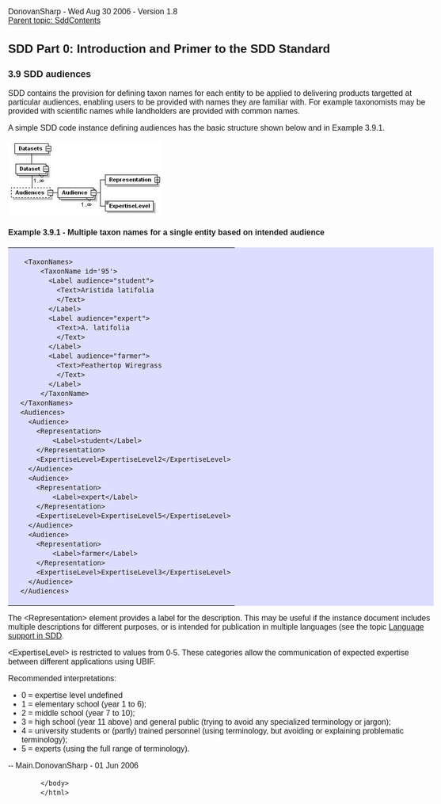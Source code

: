 <html>
            <head>
                <title>SddAudiences - SDD Primer</title>
                <meta charset="utf-8">
                <style>body { margin: 1em auto; max-width: 1000px; font-size: 16px; font-family: sans-serif; }</style>
            </head>
            <body>
                <p>DonovanSharp - Wed Aug 30 2006 - Version 1.8<br> <a href="SddContents.html">Parent topic: SddContents</a><br></p>

<h2>SDD Part 0: Introduction and Primer to the SDD Standard </h2>

<h3>3.9 SDD audiences</h3>

<p>SDD contains the provision for defining taxon names for each entity to be applied to delivering products targetted at particular audiences, enabling users to be provided with names they are familiar with. For example taxonomists may be provided with scientific names while landholders are provided with common names.</p>

<p>A simple SDD code instance defining audiences has the basic structure shown below and in Example 3.9.1.</p>

<p><a href="SddAudiences/audiences.gif"><img src="SddAudiences/audiences.gif"/></a></p>

<h4>Example 3.9.1 - Multiple taxon names for a single entity based on intended audience</h4>

<table bgcolor="#ddddff" border="0" width="100%" cellpadding="5" cellspacing="5" style="border-collapse: collapse" bordercolor="#111111">

<tr>
<td>

<pre><code>   &lt;TaxonNames&gt;
       &lt;TaxonName id='95'&gt;
         &lt;Label audience="student"&gt;
           &lt;Text&gt;Aristida latifolia
           &lt;/Text&gt;
         &lt;/Label&gt;
         &lt;Label audience="expert"&gt;
           &lt;Text&gt;A. latifolia
           &lt;/Text&gt;
         &lt;/Label&gt;
         &lt;Label audience="farmer"&gt;
           &lt;Text&gt;Feathertop Wiregrass
           &lt;/Text&gt;
         &lt;/Label&gt;
       &lt;/TaxonName&gt;
  &lt;/TaxonNames&gt;
  &lt;Audiences&gt;
    &lt;Audience&gt;
      &lt;Representation&gt;
          &lt;Label&gt;student&lt;/Label&gt;
      &lt;/Representation&gt;
      &lt;ExpertiseLevel&gt;ExpertiseLevel2&lt;/ExpertiseLevel&gt;
    &lt;/Audience&gt;
    &lt;Audience&gt;
      &lt;Representation&gt;
          &lt;Label&gt;expert&lt;/Label&gt;
      &lt;/Representation&gt;
      &lt;ExpertiseLevel&gt;ExpertiseLevel5&lt;/ExpertiseLevel&gt;
    &lt;/Audience&gt;
    &lt;Audience&gt;
      &lt;Representation&gt;
          &lt;Label&gt;farmer&lt;/Label&gt;
      &lt;/Representation&gt;
      &lt;ExpertiseLevel&gt;ExpertiseLevel3&lt;/ExpertiseLevel&gt;
    &lt;/Audience&gt;
  &lt;/Audiences&gt;
</code></pre>

</td>
</tr>

</table>

<p>The &lt;Representation&gt; element provides a label for the description. This may be useful if the instance document includes multiple descriptions for different purposes, or is intended for publication in multiple languages (see the topic <a href="SddLanguage.html">Language support in SDD</a>.</p>

<p>&lt;ExpertiseLevel&gt; is restricted to values from 0-5. These categories allow the communication of expected expertise between different applications using UBIF. </p>

<p>Recommended interpretations:</p>

<ul>
  <li>0 = expertise level undefined</li>
  <li>1 = elementary school (year 1 to 6);</li>
  <li>2 = middle school (year 7 to 10);</li>
  <li>3 = high school (year 11 above) and general public (trying to avoid any specialized terminology or jargon);</li>
  <li>4 = university students or (partly) trained personnel (using terminology, but avoiding or explaining problematic terminology);</li>
  <li>5 = experts (using the full range of terminology).</li>
</ul>

<p>-- Main.DonovanSharp - 01 Jun 2006</p>


            </body>
            </html>